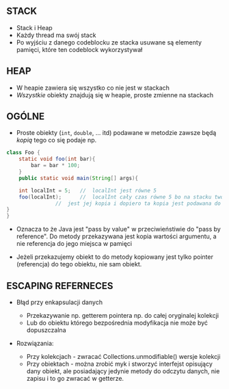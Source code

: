 ## STACK
* Stack i Heap
* Każdy thread ma swój stack
* Po wyjściu z danego codeblocku ze stacka usuwane są elementy pamięci, które ten codeblock wykorzystywał

## HEAP
* W heapie zawiera się wszystko co nie jest w stackach
* *Wszystkie* obiekty znajdują się w heapie, proste zmienne na stackach 

## OGÓLNE
* Proste obiekty (`int`, `double`, ... itd) podawane w metodzie zawsze będą *kopią* tego co się podaje np.
```java
class Foo { 
    static void foo(int bar){
  		bar = bar * 100;
  	}
    public static void main(String[] args){

  	int localInt = 5; 	// 	localInt jest równe 5
  	foo(localInt);		// 	localInt cały czas równe 5 bo na stacku tworzona
  				//	jest jej kopia i dopiero ta kopia jest podawana do metody
}
}
```
* Oznacza to że Java jest "pass by value" w przeciwieństiwie do "pass by reference".
Do metody przekazywana jest kopia wartości argumentu, a nie referencja do jego miejsca w pamięci

* Jeżeli przekazujemy obiekt to do metody kopiowany jest tylko pointer (referencja)	do tego obiektu, nie sam obiekt. 

## ESCAPING REFERNECES

* Błąd przy enkapsulacji danych 
    * Przekazywanie np. getterem pointera np. do całej oryginalej kolekcji
    * Lub do obiektu którego bezpośrednia modyfikacja nie może być dopuszczalna

* Rozwiązania:
	*	Przy kolekcjach - zwracać Collections.unmodifiable() wersje kolekcji
	*	Przy obiektach - można zrobić myk i stworzyć interfejst opisujący dany obiekt,
		ale posiadający jedynie metody do odczytu danych, nie zapisu i to go zwracać
		w getterze.
